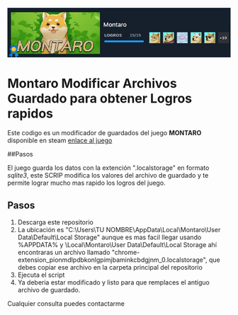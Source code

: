 ![imagen](imagen.jpg)


# Montaro Modificar Archivos Guardado para obtener Logros rapidos
Este codigo es un modificador de guardados del juego **MONTARO** disponible en steam [enlace al juego](https://store.steampowered.com/app/495890/Montaro/)

##Pasos

El juego guarda los datos con la extención ".localstorage" en formato *sqlite3*, este SCRIP modifica los valores del archivo de guardado y te permite lograr mucho mas rapido los logros del juego.

## Pasos
1. Descarga este repositorio
2. La ubicación es "C:\Users\TU NOMBRE\AppData\Local\Montaro\User Data\Default\Local Storage" aunque es mas facil llegar usando %APPDATA% y \Local\Montaro\User Data\Default\Local Storage
ahí encontraras un archivo llamado
"chrome-extension_pionmdlpdbkonlgpimjbaminkcbdgjnm_0.localstorage", que debes copiar ese archivo en la carpeta principal del repositorio
4. Ejecuta el script
5. Ya deberia estar modificado y listo para que remplaces el antiguo archivo de guardado.

Cualquier consulta puedes contactarme
